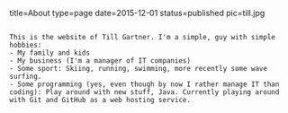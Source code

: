 title=About
type=page
date=2015-12-01
status=published
pic=till.jpg
~~~~~~

This is the website of Till Gartner. I'm a simple, guy with simple hobbies:
- My family and kids
- My business (I'm a manager of IT companies)
- Some sport: Skiing, running, swimming, more recently some wave surfing.
- Some programming (yes, even though by now I rather manage IT than coding): Play around with new stuff, Java. Currently playing around with Git and GitHub as a web hosting service.
